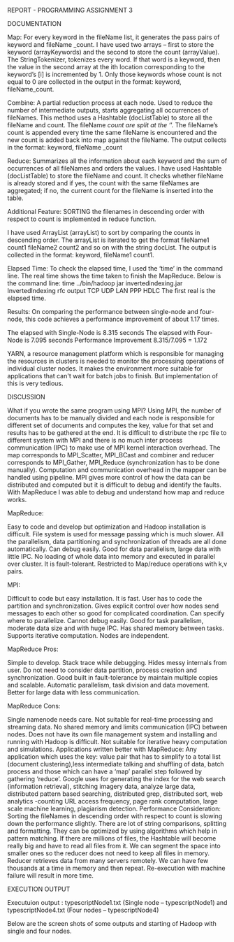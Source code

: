 REPORT - PROGRAMMING ASSIGNMENT 3

DOCUMENTATION

Map: For every keyword in the fileName list, it generates the pass pairs of keyword and fileName _count. I have used two arrays – first to store the keyword (arrayKeywords) and the second to store the count (arrayValue). The StringTokenizer, tokenizes every word. If that word is a keyword, then the value in the second array at the ith location corresponding to the keyword’s [i] is incremented by 1. Only those keywords whose count is not equal to 0 are collected in the output in the format: keyword, fileName_count.

Combine: A partial reduction process at each node. Used to reduce the number of intermediate outputs, starts aggregating all occurrences of fileNames. This method uses a Hashtable (docListTable) to store all the fileName and count. The fileName _count are split at the ‘_’. The fileName’s count is appended every time the same fileName is encountered and the new count is added back into map against the fileName. The output collects in the format: keyword, fileName _count

Reduce: Summarizes all the information about each keyword and the sum of occurrences of all fileNames and orders the values. I have used Hashtable (docListTable) to store the fileName and count. It checks whether fileName is already stored and if yes, the count with the same fileNames are aggregated; if no, the current count for the fileName is inserted into the table.

Additional Feature: SORTING the filenames in descending order with respect to count is implemented in reduce function.

I have used ArrayList (arrayList) to sort by comparing the counts in descending order. The arrayList is iterated to get the format fileName1 count1 fileName2 count2 and so on with the string docList. The output is collected in the format: keyword, fileName1 count1.

Elapsed Time: To check the elapsed time, I used the ‘time’ in the command line. The real time shows the time taken to finish the MapReduce. Below is the command line:
time ../bin/hadoop jar invertedindexing.jar InvertedIndexing rfc output TCP UDP LAN PPP HDLC
The first real is the elapsed time.

Results: On comparing the performance between single-node and four-node, this code achieves a performance improvement of about 1.17 times.

The elapsed with Single-Node is 8.315 seconds
The elapsed with Four-Node is 7.095 seconds
Performance Improvement 8.315/7.095 = 1.172

YARN, a resource management platform which is responsible for managing the resources in clusters is needed to monitor the processing operations of individual cluster nodes. It makes the environment more suitable for applications that can't wait for batch jobs to finish. But implementation of this is very tedious.

DISCUSSION

What if you wrote the same program using MPI? Using MPI, the number of documents has to be manually divided and each node is responsible for different set of documents and computes the key, value for that set and results has to be gathered at the end. It is difficult to distribute the rpc file to different system with MPI and there is no much inter process communication (IPC) to make use of MPI kernel interaction overhead. The map corresponds to MPI_Scatter, MPI_BCast and combiner and reducer corresponds to MPI_Gather, MPI_Reduce (synchronization has to be done manually). Computation and communication overhead in the mapper can be handled using pipeline. MPI gives more control of how the data can be distributed and computed but it is difficult to debug and identify the faults. With MapReduce I was able to debug and understand how map and reduce works.

MapReduce:

Easy to code and develop but optimization and Hadoop installation is difficult. File system is used for message passing which is much slower. All the parallelism, data partitioning and synchronization of threads are all done automatically. Can debug easily. Good for data parallelism, large data with little IPC. No loading of whole data into memory and executed in parallel over cluster. It is fault-tolerant. Restricted to Map/reduce operations with k,v pairs.

MPI:

Difficult to code but easy installation. It is fast. User has to code the partition and synchronization. Gives explicit control over how nodes send messages to each other so good for complicated coordination. Can specify where to parallelize. Cannot debug easily. Good for task parallelism, moderate data size and with huge IPC. Has shared memory between tasks. Supports iterative computation. Nodes are independent.

MapReduce Pros:

Simple to develop. Stack trace while debugging. Hides messy internals from user. Do not need to consider data partition, process creation and synchronization. Good built in fault-tolerance by maintain multiple copies and scalable. Automatic parallelism, task division and data movement. Better for large data with less communication.

MapReduce Cons:

Single namenode needs care. Not suitable for real-time processing and streaming data. No shared memory and limits communication (IPC) between nodes. Does not have its own file management system and installing and running with Hadoop is difficult. Not suitable for iterative heavy computation and simulations.
Applications written better with MapReduce: Any application which uses the key: value pair that has to simplify to a total list (document clustering),less intermediate talking and shuffling of data, batch process and those which can have a ‘map’ parallel step followed by gathering ‘reduce’. Google uses for generating the index for the web search (information retrieval), stitching imagery data, analyze large data, distributed pattern based searching, distributed grep, distributed sort, web analytics -counting URL access frequency, page rank computation, large scale machine learning, plagiarism detection.
Performance Consideration: Sorting the fileNames in descending order with respect to count is slowing down the performance slightly. There are lot of string comparisons, splitting and formatting. They can be optimized by using algorithms which help in pattern matching. If there are millions of files, the Hashtable will become really big and have to read all files from it. We can segment the space into smaller ones so the reducer does not need to keep all files in memory. Reducer retrieves data from many servers remotely. We can have few thousands at a time in memory and then repeat. Re-execution with machine failure will result in more time.

EXECUTION OUTPUT

Executuion output : typescriptNode1.txt (Single node – typescriptNode1) and typescriptNode4.txt (Four nodes – typescriptNode4)

Below are the screen shots of some outputs and starting of Hadoop with single and four nodes.
